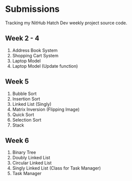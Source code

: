 # Submissions

Tracking my NitHub Hatch Dev weekly project source code.

## Week 2 - 4
1. Address Book System
2. Shopping Cart System
3. Laptop Model
4. Laptop Model (Update function)

## Week 5
1. Bubble Sort
2. Insertion Sort
3. Linked List (Singly)
4. Matrix Inversion (Flipping Image)
5. Quick Sort
6. Selection Sort
7. Stack

## Week 6
1. Binary Tree
2. Doubly Linked List
3. Circular Linked List
4. Singly Linked List (Class for Task Manager)
5. Task Manager